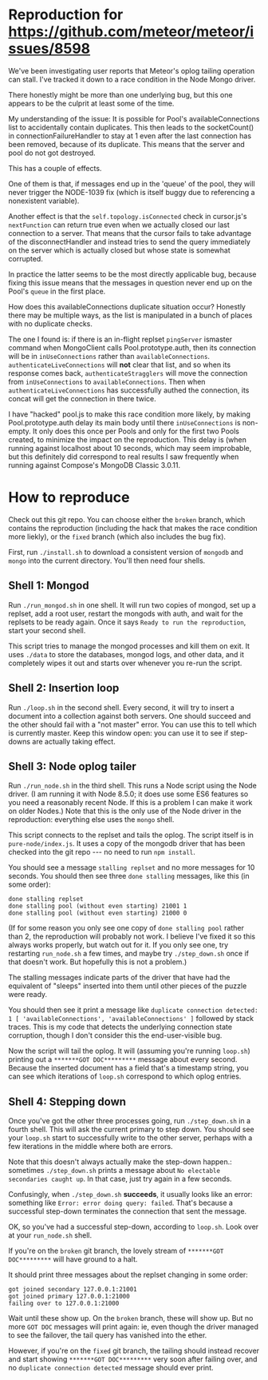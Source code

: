 # Reproduction for https://github.com/meteor/meteor/issues/8598

We've been investigating user reports that Meteor's oplog tailing operation can
stall.  I've tracked it down to a race condition in the Node Mongo driver.

There honestly might be more than one underlying bug, but this one appears to be
the culprit at least some of the time.

My understanding of the issue: It is possible for Pool's availableConnections
list to accidentally contain duplicates. This then leads to the socketCount() in
connectionFailureHandler to stay at 1 even after the last connection has been
removed, because of its duplicate. This means that the server and pool do not
got destroyed.

This has a couple of effects.

One of them is that, if messages end up in the 'queue' of the pool, they will
never trigger the NODE-1039 fix (which is itself buggy due to referencing a
nonexistent variable).

Another effect is that the `self.topology.isConnected` check in cursor.js's
`nextFunction` can return true even when we actually closed our last connection
to a server.  That means that the cursor fails to take advantage of the
disconnectHandler and instead tries to send the query immediately on the server
which is actually closed but whose state is somewhat corrupted.

In practice the latter seems to be the most directly applicable bug, because
fixing this issue means that the messages in question never end up on the Pool's
`queue` in the first place.

How does this availableConnections duplicate situation occur? Honestly there may
be multiple ways, as the list is manipulated in a bunch of places with no
duplicate checks.

The one I found is: if there is an in-flight replset `pingServer` ismaster
command when MongoClient calls Pool.prototype.auth, then its connection will be in
`inUseConnections` rather than `availableConnections`.
`authenticateLiveConnections` will **not** clear that list, and so when its
response comes back, `authenticateStragglers` will move the connection from
`inUseConnections` to `availableConnections`. Then when
`authenticateLiveConnections` has successfully authed the connection, its concat
will get the connection in there twice.

I have "hacked" pool.js to make this race condition more likely, by making
Pool.prototype.auth delay its main body until there `inUseConnections` is
non-empty. It only does this once per Pools and only for the first two Pools
created, to minimize the impact on the reproduction.  This delay is (when
running against localhost about 10 seconds, which may seem improbable, but this
definitely did correspond to real results I saw frequently when running against
Compose's MongoDB Classic 3.0.11.

# How to reproduce

Check out this git repo.  You can choose either the `broken` branch, which
contains the reproduction (including the hack that makes the race condition more
liekly), or the `fixed` branch (which also includes the bug fix).

First, run `./install.sh` to download a consistent version of `mongodb` and
`mongo` into the current directory.  You'll then need four shells.

## Shell 1: Mongod

Run `./run_mongod.sh` in one shell. It will run two copies of mongod, set up a
replset, add a root user, restart the mongods with auth, and wait for the
replsets to be ready again. Once it says `Ready to run the reproduction`, start
your second shell.

This script tries to manage the mongod processes and kill them on exit.  It uses
`./data` to store the databases, mongod logs, and other data, and it completely
wipes it out and starts over whenever you re-run the script.

## Shell 2: Insertion loop

Run `./loop.sh` in the second shell.  Every second, it will try to insert a
document into a collection against both servers. One should succeed and the
other should fail with a "not master" error. You can use this to tell which is
currently master.  Keep this window open: you can use it to see if step-downs
are actually taking effect.

## Shell 3: Node oplog tailer

Run `./run_node.sh` in the third shell. This runs a Node script using the Node
driver.  (I am running it with Node 8.5.0; it does use some ES6 features so you
need a reasonably recent Node. If this is a problem I can make it work on older
Nodes.)  Note that this is the only use of the Node driver in the reproduction:
everything else uses the `mongo` shell.

This script connects to the replset and tails the oplog.  The script itself is
in `pure-node/index.js`. It uses a copy of the mongodb driver that has been
checked into the git repo --- no need to run `npm install`.

You should see a message `stalling replset` and no more messages for 10
seconds. You should then see three `done stalling` messages, like this (in some
order):

```
done stalling replset
done stalling pool (without even starting) 21001 1
done stalling pool (without even starting) 21000 0
```

(If for some reason you only see one copy of `done stalling pool` rather than 2,
the reproduction will probably not work. I believe I've fixed it so this always
works properly, but watch out for it. If you only see one, try restarting
`run_node.sh` a few times, and maybe try `./step_down.sh` once if that doesn't
work.  But hopefully this is not a problem.)

The stalling messages indicate parts of the driver that have had the equivalent
of "sleeps" inserted into them until other pieces of the puzzle were ready.

You should then see it print a message like `duplicate connection detected: 1 [
'availableConnections', 'availableConnections' ]` followed by stack traces.
This is my code that detects the underlying connection state corruption, though
I don't consider this the end-user-visible bug.

Now the script will tail the oplog. It will (assuming you're running `loop.sh`)
printing out a `*******GOT DOC*********` message about every second. Because the
inserted document has a field that's a timestamp string, you can see which
iterations of `loop.sh` correspond to which oplog entries.

## Shell 4: Stepping down

Once you've got the other three processes going, run `./step_down.sh` in a
fourth shell. This will ask the current primary to step down.  You should see
your `loop.sh` start to successfully write to the other server, perhaps with a
few iterations in the middle where both are errors.

Note that this doesn't always actually make the step-down happen.: sometimes
`./step_down.sh` prints a message about `No electable secondaries caught up`. In
that case, just try again in a few seconds.

Confusingly, when `./step_down.sh` **succeeds**, it usually looks like an error:
something like `Error: error doing query: failed`. That's because a successful
step-down terminates the connection that sent the message.

OK, so you've had a successful step-down, according to `loop.sh`.  Look over at
your `run_node.sh` shell.

If you're on the `broken` git branch, the lovely stream of `*******GOT DOC*********`
will have ground to a halt.

It should print three messages about the replset changing in some order:

```
got joined secondary 127.0.0.1:21001
got joined primary 127.0.0.1:21000
failing over to 127.0.0.1:21000
```

Wait until these show up.  On the `broken` branch, these will show up. But no
more `GOT DOC` messages will print again: ie, even though the driver managed to
see the failover, the tail query has vanished into the ether.

However, if you're on the `fixed` git branch, the tailing should instead recover
and start showing `*******GOT DOC*********` very soon after failing over, and no
`duplicate connection detected` message should ever print.
